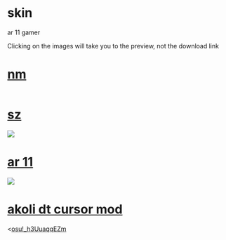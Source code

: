 # skin
ar 11 gamer

Clicking on the images will take you to the preview, not the download link



# [nm](https://cdn.discordapp.com/attachments/1250115429263868009/1250115853521911869/Asanagi_Umi.osk?ex=6669c49d&is=6668731d&hm=8389036a9d22a207d77f3e81a4684a067955e492e9bc8a45bb53ff2dd211dc89&)
<img src=""/>

# [sz](https://cdn.discordapp.com/attachments/1250115429263868009/1250115886858240040/sz.osk?ex=6669c4a5&is=66687325&hm=035a68fe79b8ca8aa50a1d914a262ffd3edb69d65484c1bc36d285d58ff2ec3e&)
<img src="https://i.imgur.com/Ya6bswc.png"/>

# [ar 11](https://cdn.discordapp.com/attachments/1250115429263868009/1250115522826076211/cent_hr_ar_11_reading.osk?ex=6669c44e&is=666872ce&hm=d82bcf3c693f55978edd0df5964a5aaa14f933f7a7142dc95f57b0bb6596d323&)
<img src="https://i.imgur.com/oavPMN9.png"/>

# [akoli dt cursor mod](https://www.mediafire.com/file/v2xwkmxhazh3lyg/Rafis_2018-03-26_HDDT_%2528akolibed_edit%2529_yellow_cursor.osk/file)
<[osu!_h3UuaqqEZm](https://github.com/Ichizero2310/skin/assets/123803323/20aa3990-d226-461e-a159-7b090f949914)

